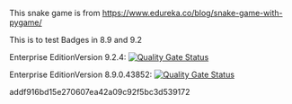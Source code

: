 This snake game is from https://www.edureka.co/blog/snake-game-with-pygame/

This is to test Badges in 8.9 and 9.2

Enterprise EditionVersion 9.2.4: [![Quality Gate Status](https://ee8-megan-us.ngrok.io/api/project_badges/measure?project=snakeGame&metric=alert_status&token=b6c5caadc91d8ede63634eeb5718bbe4525f5928)](https://ee8-megan-us.ngrok.io/dashboard?id=snakeGame)

Enterprise EditionVersion 8.9.0.43852: [![Quality Gate Status](https://ee89-megan-us.ngrok.io/api/project_badges/measure?project=snakeGame&metric=alert_status&Authorization=Bearer%20addf916bd15e270607ea42a09c92f5bc3d539172)](https://ee89-megan-us.ngrok.io/dashboard?id=snakeGame)

addf916bd15e270607ea42a09c92f5bc3d539172
